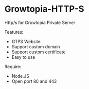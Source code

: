 # Growtopia-HTTP-S
Http/s for Growtopia Private Server

Features:
- GTPS Website
- Support custom domain
- Support custom certificate
- Easy to use

Require:
- Node.JS
- Open port 80 and 443
